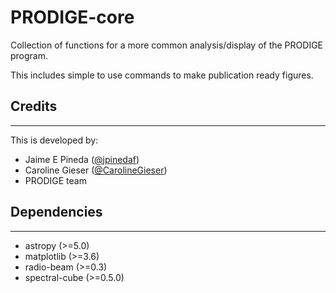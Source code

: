# PRODIGE-core

Collection of functions for a more common analysis/display of the PRODIGE program.

This includes simple to use commands to make publication ready figures.

## Credits

---

This is developed by:

- Jaime E Pineda ([@jpinedaf](http://github.com/jpinedaf))
- Caroline Gieser ([@CarolineGieser](http://github.com/CarolineGieser))
- PRODIGE team

## Dependencies

---

- astropy (>=5.0)
- matplotlib (>=3.6)
- radio-beam (>=0.3)
- spectral-cube (>=0.5.0)
